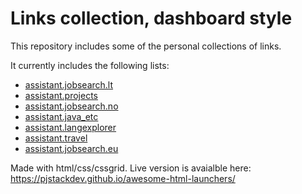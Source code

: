 # Links collection, dashboard style

This repository includes some of the personal collections of links.

It currently includes the following lists:

* [assistant.jobsearch.lt](./assistant.jobsearch.lt.html)
* [assistant.projects](./assistant.projects.html)
* [assistant.jobsearch.no](./assistant.jobsearch.no.html)
* [assistant.java_etc](./assistant.java_etc.html)
* [assistant.langexplorer](./assistant.langexplorer.html)
* [assistant.travel](./assistant.travel.html)
* [assistant.jobsearch.eu](./assistant.jobsearch.eu.html)


Made with html/css/cssgrid.
Live version is avaialble here: <https://pjstackdev.github.io/awesome-html-launchers/>